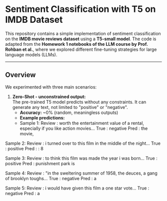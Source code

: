 # Sentiment Classification with T5 on IMDB Dataset

This repository contains a simple implementation of sentiment classification on the **IMDB movie reviews dataset** using a **T5-small model**. The code is adapted from the **Homework 1 notebooks of the LLM course by Prof. Rohban et al.**, where we explored different fine-tuning strategies for large language models (LLMs).

---

## Overview

We experimented with three main scenarios:

1. **Zero-Shot - unconstrained output:**  
   The pre-trained T5 model predicts without any constraints. It can generate any text, not limited to "positive" or "negative".  
   - **Accuracy:** ~0% (random, meaningless outputs)  
   - **Example predictions:**
   - Sample 1:
Review : worth the entertainment value of a rental, especially if you like action movies...
True : negative
Pred : the movie,

Sample 2:
Review : i turned over to this film in the middle of the night...
True : positive
Pred : : 8

Sample 3:
Review : to think this film was made the year i was born...
True : positive
Pred : punishment park is

Sample 4:
Review : "in the sweltering summer of 1958, the deuces, a gang of brooklyn toughs...
True : negative
Pred : a

Sample 5:
Review : i would have given this film a one star vote...
True : negative
Pred : a
  
     

